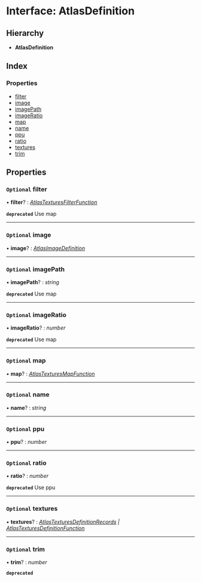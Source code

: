 
# Interface: AtlasDefinition

## Hierarchy

* **AtlasDefinition**

## Index

### Properties

* [filter](/api/interfaces/atlasdefinition#optional-filter)
* [image](/api/interfaces/atlasdefinition#optional-image)
* [imagePath](/api/interfaces/atlasdefinition#optional-imagepath)
* [imageRatio](/api/interfaces/atlasdefinition#optional-imageratio)
* [map](/api/interfaces/atlasdefinition#optional-map)
* [name](/api/interfaces/atlasdefinition#optional-name)
* [ppu](/api/interfaces/atlasdefinition#optional-ppu)
* [ratio](/api/interfaces/atlasdefinition#optional-ratio)
* [textures](/api/interfaces/atlasdefinition#optional-textures)
* [trim](/api/interfaces/atlasdefinition#optional-trim)

## Properties

### `Optional` filter

• **filter**? : *[AtlasTexturesFilterFunction](/api/globals#atlastexturesfilterfunction)*

**`deprecated`** Use map

___

### `Optional` image

• **image**? : *[AtlasImageDefinition](/api/globals#atlasimagedefinition)*

___

### `Optional` imagePath

• **imagePath**? : *string*

**`deprecated`** Use map

___

### `Optional` imageRatio

• **imageRatio**? : *number*

**`deprecated`** Use map

___

### `Optional` map

• **map**? : *[AtlasTexturesMapFunction](/api/globals#atlastexturesmapfunction)*

___

### `Optional` name

• **name**? : *string*

___

### `Optional` ppu

• **ppu**? : *number*

___

### `Optional` ratio

• **ratio**? : *number*

**`deprecated`** Use ppu

___

### `Optional` textures

• **textures**? : *[AtlasTexturesDefinitionRecords](/api/globals#atlastexturesdefinitionrecords) | [AtlasTexturesDefinitionFunction](/api/globals#atlastexturesdefinitionfunction)*

___

### `Optional` trim

• **trim**? : *number*

**`deprecated`**
